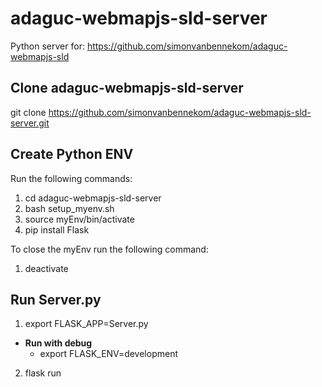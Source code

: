 # adaguc-webmapjs-sld-server
Python server for: https://github.com/simonvanbennekom/adaguc-webmapjs-sld

## Clone adaguc-webmapjs-sld-server


git clone https://github.com/simonvanbennekom/adaguc-webmapjs-sld-server.git


## Create Python ENV


Run the following commands:

1. cd adaguc-webmapjs-sld-server
2. bash setup_myenv.sh
3. source myEnv/bin/activate
4. pip install Flask

To close the myEnv run the following command:

1. deactivate


## Run Server.py

1. export FLASK_APP=Server.py

* **Run with debug** 
    * export FLASK_ENV=development

2. flask run
